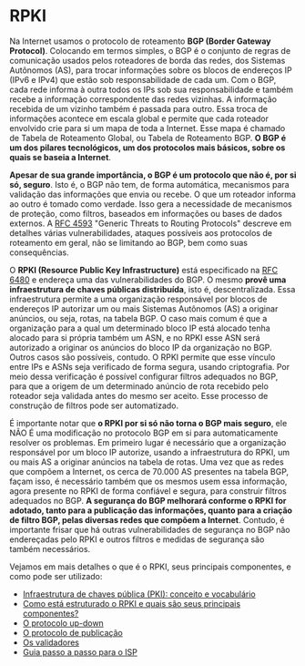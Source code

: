 # RPKI

Na Internet usamos o protocolo de roteamento **BGP (Border Gateway Protocol)**. Colocando em termos simples, o BGP é o conjunto de regras de comunicação usados pelos roteadores de borda das redes, dos Sistemas Autônomos (AS), para trocar informações sobre os blocos de endereços IP (IPv6 e IPv4) que estão sob responsabilidade de cada um. Com o BGP, cada rede informa à outra todos os IPs sob sua responsabilidade e também recebe a informação correspondente das redes vizinhas. A informação recebida de um vizinho também é passada para outro. Essa troca de informações acontece em escala global e permite que cada roteador envolvido crie para si um mapa de toda a Internet. Esse mapa é chamado de Tabela de Roteamento Global, ou Tabela de Roteamento BGP. **O BGP é um dos pilares tecnológicos, um dos protocolos mais básicos, sobre os quais se baseia a Internet**.

**Apesar de sua grande importância, o BGP é um protocolo que não é, por si só, seguro**. Isto é, o BGP não tem, de forma automática, mecanismos para validação das informações que envia ou recebe. O que um roteador informa ao outro é tomado como verdade. Isso gera a necessidade de mecanismos de proteção, como filtros, baseados em informações ou bases de dados externos. A [RFC 4593](https://tools.ietf.org/html/rfc4593) "Generic Threats to Routing Protocols" descreve em detalhes várias vulnerabilidades, ataques possíveis aos protocolos de roteamento em geral, não se limitando ao BGP, bem como suas consequências. 

O **RPKI (Resource Public Key Infrastructure)** está especificado na [RFC 6480](https://tools.ietf.org/html/rfc6480) e endereça uma das vulnerabilidades do BGP. O mesmo **provê uma infraestrutura de chaves públicas distribuída**, isto é, descentralizada. Essa infraestrutura permite a uma organização responsável por blocos de endereços IP autorizar um ou mais Sistemas Autônomos (AS) a originar anúncios, ou seja, rotas, na tabela BGP. O caso mais comum é que a organização para a qual um determinado bloco IP está alocado tenha alocado para si própria também um ASN, e no RPKI esse ASN será autorizado a originar os anúncios do bloco IP da organização no BGP. Outros casos são possíveis, contudo. O RPKI permite que esse vínculo entre IPs e ASNs seja verificado de forma segura, usando criptografia. Por meio dessa verificação é possível configurar filtros adequados no BGP, para que a origem de um determinado anúncio de rota recebido pelo roteador seja validada antes do mesmo ser aceito. Esse processo de construção de filtros pode ser automatizado.

É importante notar que **o RPKI por si só não torna o BGP mais seguro**, ele NÃO É uma modificação no protocolo BGP em si para automaticamente resolver os problemas. Em primeiro lugar é necessário que a organização responsável por um bloco IP autorize, usando a infraestrutura do RPKI, um ou mais AS a originar anúncios na tabela de rotas. Uma vez que as redes que compõem a Internet, os cerca de 70.000 AS presentes na tabela BGP, façam isso, é necessário também que os mesmos usem essa informação, agora presente no RPKI de forma confiável e segura, para construir filtros adequados no BGP. **A segurança do BGP melhorará conforme o RPKI for adotado, tanto para a publicação das informações, quanto para a criação de filtro BGP, pelas diversas redes que compõem a Internet**. Contudo, é importante frisar que há outras vulnerabilidades de segurança no BGP não endereçadas pelo RPKI e outros filtros e medidas de segurança são também necessários. 

Vejamos em mais detalhes o que é o RPKI, seus principais componentes, e como pode ser utilizado:

- [Infraestrutura de chaves pública (PKI): conceito e vocabulário](pki)
- [Como está estruturado o RPKI e quais são seus principais componentes?](rpki)
- [O protocolo up-down](updown)
- [O protocolo de publicação](publication)
- [Os validadores](validators)
- [Guia passo a passo para o ISP](howto)
